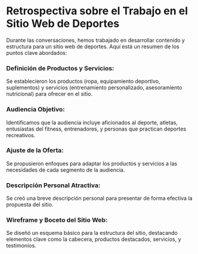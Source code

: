 # Retrospectiva sobre el Trabajo en el Sitio Web de Deportes

Durante las conversaciones, hemos trabajado en desarrollar contenido y estructura para un sitio web de deportes. Aquí está un resumen de los puntos clave abordados:

### Definición de Productos y Servicios:

Se establecieron los productos (ropa, equipamiento deportivo, suplementos) y servicios (entrenamiento personalizado, asesoramiento nutricional) para ofrecer en el sitio.

### Audiencia Objetivo:

Identificamos que la audiencia incluye aficionados al deporte, atletas, entusiastas del fitness, entrenadores, y personas que practican deportes recreativos.

### Ajuste de la Oferta:

Se propusieron enfoques para adaptar los productos y servicios a las necesidades de cada segmento de la audiencia.

### Descripción Personal Atractiva:

Se creó una breve descripción personal para presentar de forma efectiva la propuesta del sitio.

### Wireframe y Boceto del Sitio Web:

Se diseñó un esquema básico para la estructura del sitio, destacando elementos clave como la cabecera, productos destacados, servicios, y testimonios.
